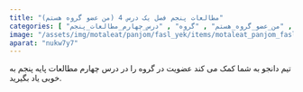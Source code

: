 ```yaml
---
title: "مطالعات پنجم فصل یک درس 4 (من عضو گروه هستم)"
categories: [ "فصل_اول_مطالعات_اجتماعی_پنجم" , "من_عضو_گروه_هستم" , "گروه" , "درس_چهارم_مطالعات_پنجم" ]
image: "/assets/img/motaleat/panjom/fasl_yek/items/motaleat_panjom_fasl_yek_dars4.jpg"
aparat: "nukw7y7"
---
```


تیم دانجو به شما کمک می کند عضویت در گروه را در درس چهارم مطالعات پایه پنجم به خوبی یاد بگیرید.
